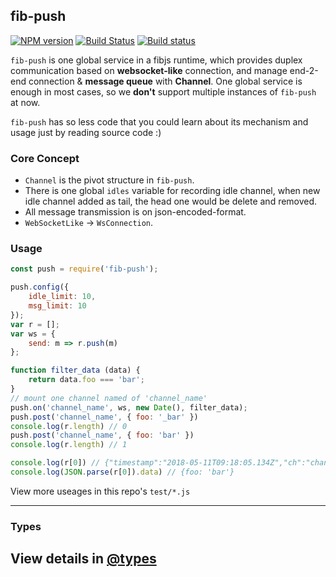## fib-push

[![NPM version](https://img.shields.io/npm/v/fib-push.svg)](https://www.npmjs.org/package/fib-push)
[![Build Status](https://travis-ci.org/fibjs/fib-push.svg)](https://travis-ci.org/fibjs/fib-push)
[![Build status](https://ci.appveyor.com/api/projects/status/6l4jxtsea63v75rd?svg=true)](https://ci.appveyor.com/project/richardo2016/fib-push)


`fib-push` is one global service in a fibjs runtime, which provides duplex communication based on **websocket-like** connection, and manage end-2-end connection & **message queue** with **Channel**. One global service is enough in most cases, so we **don't** support multiple instances of `fib-push` at now.

`fib-push` has so less code that you could learn about its mechanism and usage just by reading source code :)

### Core Concept

- `Channel` is the pivot structure in `fib-push`.
- There is one global `idles` variable for recording idle channel, when new idle channel added as tail, the head one would be delete and removed.
- All message transmission is on json-encoded-format.
- `WebSocketLike` -> `WsConnection`.

### Usage

```javascript
const push = require('fib-push');

push.config({
    idle_limit: 10,
    msg_limit: 10
});
var r = [];
var ws = {
    send: m => r.push(m)
};

function filter_data (data) {
    return data.foo === 'bar';
}
// mount one channel named of 'channel_name'
push.on('channel_name', ws, new Date(), filter_data);
push.post('channel_name', { foo: '_bar' })
console.log(r.length) // 0
push.post('channel_name', { foo: 'bar' })
console.log(r.length) // 1

console.log(r[0]) // {"timestamp":"2018-05-11T09:18:05.134Z","ch":"channel_name","data":{"foo":"bar"}}
console.log(JSON.parse(r[0]).data) // {foo: 'bar'}
```

View more useages in this repo's `test/*.js`

---

### Types

View details in [@types]
---

[Link]:docs/link.md
[@types]:@types/index.d.ts
